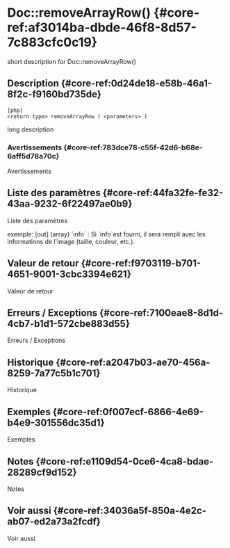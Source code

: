 # Doc::removeArrayRow() {#core-ref:af3014ba-dbde-46f8-8d57-7c883cfc0c19}

<div class="short-description">
<span class="fixme template">short description for Doc::removeArrayRow()</span>
</div>
<!--
<div class="applicability">
Obsolète depuis #.#.#
</div>
-->

## Description {#core-ref:0d24de18-e58b-46a1-8f2c-f9160bd735de}

    [php]
    <return type> removeArrayRow ( <parameters> )

<span class="fixme template">long description</span>

### Avertissements {#core-ref:783dce78-c55f-42d6-b68e-6aff5d78a70c}

<span class="fixme template">Avertissements</span>

## Liste des paramètres {#core-ref:44fa32fe-fe32-43aa-9232-6f22497ae0b9}

<span class="fixme template">Liste des paramètres</span>

<div class="fixme template">
exemple:  
[out] (array) `info`
:   Si `info`est fourni, il sera rempli avec les informations de l'image (taille, couleur, etc.).
</div>

## Valeur de retour {#core-ref:f9703119-b701-4651-9001-3cbc3394e621}

<span class="fixme template">Valeur de retour</span>

## Erreurs / Exceptions {#core-ref:7100eae8-8d1d-4cb7-b1d1-572cbe883d55}

<span class="fixme template">Erreurs / Exceptions</span>

## Historique {#core-ref:a2047b03-ae70-456a-8259-7a77c5b1c701}

<span class="fixme template">Historique</span>

## Exemples {#core-ref:0f007ecf-6866-4e69-b4e9-301556dc35d1}

<span class="fixme template">Exemples</span>

## Notes {#core-ref:e1109d54-0ce6-4ca8-bdae-28289cf9d152}

<span class="fixme template">Notes</span>

## Voir aussi {#core-ref:34036a5f-850a-4e2c-ab07-ed2a73a2fcdf}

<span class="fixme template">Voir aussi</span>
